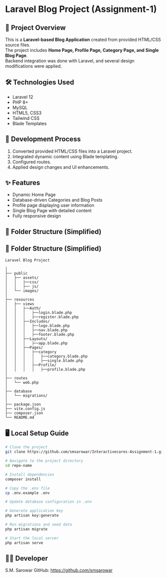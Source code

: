 
# Laravel Blog Project (Assignment-1)

## 📌 Project Overview
This is a **Laravel-based Blog Application** created from provided HTML/CSS source files.  
The project includes **Home Page, Profile Page, Category Page, and Single Blog Page**.  
Backend integration was done with Laravel, and several design modifications were applied.

## 🛠 Technologies Used
- Laravel 12
- PHP 8+
- MySQL
- HTML5, CSS3
- Tailwind CSS
- Blade Templates


## 🚀 Development Process
1. Converted provided HTML/CSS files into a Laravel project.
2. Integrated dynamic content using Blade templating.
3. Configured routes.
4. Applied design changes and UI enhancements.


## ✨ Features
- Dynamic Home Page
- Database-driven Categories and Blog Posts
- Profile page displaying user information
- Single Blog Page with detailed content
- Fully responsive design

## 📂 Folder Structure (Simplified)
## 📂 Folder Structure (Simplified)

```plaintext
Laravel Blog Project

│
├── public
│   ├── assets/
│   │   ├──css/
│   │   ├── js/
│   └── images/
│
├── resources
│   ├── views
│   │   ├──Auth/
│   │   │   ├──login.blade.php
│   │   │   ├──register.blade.php
│   │   ├──Includes/
│   │   │   ├──logo.blade.php
│   │   │   ├──nav.blade.php
│   │   │   ├──footer.blade.php
│   │   ├──Layouts/
│   │   │   ├──app.blade.php
│   │   ├──Pages/
│   │   │   ├──category
│   │   │   │   ├──category.blade.php
│   │   │   │   ├──single.blade.php
│   │   │   ├──Profile/
│   │   │   │   ├──profile.blade.php
│
├── routes
│   └── web.php
│
├── database
│   └── migrations/
│
├── package.json
├── vite.config.js
├── composer.json
└── README.md
```

## 🖥 Local Setup Guide
```bash
# Clone the project
git clone https://github.com/smsarowar/Interactivecares-Assignment-1.git

# Navigate to the project directory
cd repo-name

# Install dependencies
composer install

# Copy the .env file
cp .env.example .env

# Update database configuration in .env

# Generate application key
php artisan key:generate

# Run migrations and seed data
php artisan migrate

# Start the local server
php artisan serve

```
   ## 👨‍💻 Developer
S.M. Sarowar
GitHub: https://github.com/smsarowar
